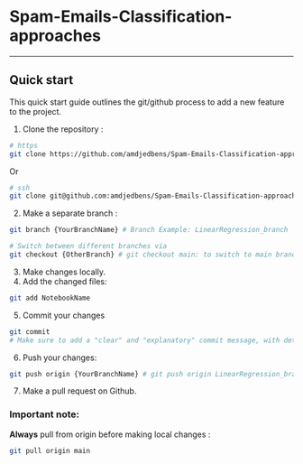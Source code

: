 # Spam-Emails-Classification-approaches
---
## Quick start
This quick start guide outlines the git/github process to add a new feature to the project.

1. Clone the repository :

```bash
# https
git clone https://github.com/amdjedbens/Spam-Emails-Classification-approaches
```

Or

```bash
# ssh
git clone git@github.com:amdjedbens/Spam-Emails-Classification-approaches.git
```

2. Make a separate branch :

```bash
git branch {YourBranchName} # Branch Example: LinearRegression_branch

# Switch between different branches via
git checkout {OtherBranch} # git checkout main: to switch to main branch.
```
3. Make changes locally.
4. Add the changed files:
```bash
git add NotebookName
```
5. Commit your changes
```bash
git commit
# Make sure to add a "clear" and "explanatory" commit message, with details if necessary.
```
6. Push your changes:
```bash
git push origin {YourBranchName} # git push origin LinearRegression_branch
```
7. Make a pull request on Github.

### Important note:

**Always** pull from origin before making local changes :

```bash
git pull origin main
```


